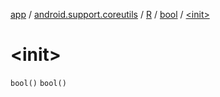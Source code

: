 [app](../../../index.md) / [android.support.coreutils](../../index.md) / [R](../index.md) / [bool](index.md) / [&lt;init&gt;](.)

# &lt;init&gt;

`bool()`
`bool()`